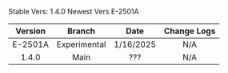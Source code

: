 
Stable Vers: 1.4.0
Newest Vers E-2501A

| Version | Branch | Date | Change Logs |
|:---:|:---:|:---:|:---:|
| E-2501A | Experimental | 1/16/2025 | N/A |
| 1.4.0 | Main | ??? | N/A |
